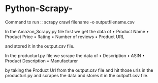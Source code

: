 # Python-Scrapy-

Command to run :: scrapy crawl filename -o outputfilename.csv


In the Amazon_Scrapy.py file first we get the data of 
• Product Name
• Product Price 
• Rating
• Number of reviews
• Product URL

and stored it in the output.csv file.



In the producturl.py file we scrape the data of 
• Description
• ASIN
• Product Description
• Manufacturer

by taking the Product Url from the output.csv file and hit those urls in the producturl.py and scrapes the data and stores it in the output1.csv file.
